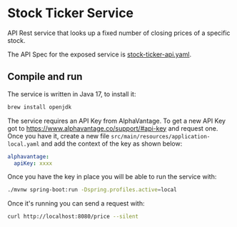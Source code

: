 # Stock Ticker Service

API Rest service that looks up a fixed number of closing prices of a specific stock.

The API Spec for the exposed service is [stock-ticker-api.yaml](src/main/resources/api/stock-ticker-api.yaml).

## Compile and run

The service is written in Java 17, to install it:

```bash
brew install openjdk
```

The service requires an API Key from AlphaVantage. 
To get a new API Key got to https://www.alphavantage.co/support/#api-key and request one.
Once you have it, create a new file `src/main/resources/application-local.yaml` and add the context of the
key as shown below:

```yaml
alphavantage:
  apiKey: xxxx
```

Once you have the key in place you will be able to run the service with:
```bash
./mvnw spring-boot:run -Dspring.profiles.active=local
```

Once it's running you can send a request with:
```bash
curl http://localhost:8080/price --silent
```